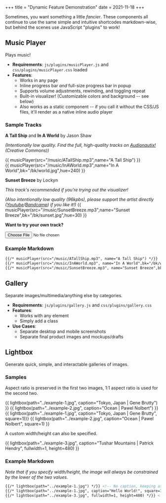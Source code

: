 +++
title = "Dynamic Feature Demonstration"
date = 2021-11-18
+++

Sometimes, you want something a little *fancier*. These components all continue to use the same simple and intuitive shortcodes markdown-wise, but behind the scenes use JavaScript "plugins" to work!

## Music Player
Plays music!
- **Requirements**: `js/plugins/musicPlayer.js` and `css/plugins/musicPlayer.css` loaded
- **Features**: 
  - Works in any page
  - Inline progress bar *and* full-size progress bar in popup
  - Supports volume adjustments, rewinding, and toggling repeat
  - Built-in visualizer! (Customizable colors and background -- see below)
  - Also works as a static component -- if you call it without the CSS/JS files, it'll render as a native inline audio player

### Sample Tracks

**A Tall Ship** and **In A World** by Jason Shaw

*(Intentionally low quality. Find the full, high-quality tracks on [Audionautix!](https://audionautix.com/) (Creative Commons))*

{{ musicPlayer(src="/music/ATallShip.mp3",name="A Tall Ship") }} 
<br/>
{{ musicPlayer(src="/music/InAWorld.mp3",name="In A World",bk="/bk/world.jpg",hue=240) }}

**Sunset Breeze** by Lockyn

*This track's recommended if you're trying out the visualizer!*

*(Also intentionally low quality (96kpbs), please support the artist directly ([Youtube](https://www.youtube.com/watch?v=du1ds6lD8vk)/[Bandcamp](https://lockyn.me/track/sunset-breeze-2)) if you like it!)*
{{ musicPlayer(src="/music/SunsetBreeze.mp3",name="Sunset Breeze",bk="/bk/sunset.jpg",hue=30) }}

**Want to try your own track?**

<input id='demo-mp-fileUpload' type='file' accept='audio/*'><br/>

<div id='demo-mp-playDiv' style='display: none'>
{{ musicPlayer(id="demo-mp-play",src="",name="Custom Track",bk="/bk/world.jpg",hue=240) }}
</div>

<script>
  document.getElementById('demo-mp-fileUpload').onchange = function() {
    var files = this.files;
    document.getElementById('demo-mp-playDiv').style.display = 'block';
    document.getElementById('demo-mp-play').dataset.src = URL.createObjectURL(files[0]);
  }; 
</script> 

### Example Markdown

```md
{{/* musicPlayer(src="/music/ATallShip.mp3", name="A Tall Ship") */}} 
{{/* musicPlayer(src="/music/InAWorld.mp3", name="In A World",bk="/bk/world.jpg", hue=240) */}} 
{{/* musicPlayer(src="/music/SunsetBreeze.mp3", name="Sunset Breeze",bk="/bk/sunset.jpg", hue=30) */}} 
```

## Gallery
Separate images/multimedia/anything else by categories. 
- **Requirements**: `js/plugins/gallery.js` and `css/plugins/gallery.css`
- **Features**: 
  - Works with any element
  - Simply add a class
- **Use Cases**: 
  - Separate desktop and mobile screenshots
  - Separate final product images and mockups/drafts

## Lightbox

Generate quick, simple, and interactable galleries of images.

<!-- {{ resize_image(path="@/portfolio/wofol/example-1.jpg", width=600, height=400, op="fill") }} -->

### Samples
Aspect ratio is preserved in the first two images, 1:1 aspect ratio is used for the second two.

{{ lightbox(path="../example-1.jpg", caption="Tokyo, Japan | Gene Brutty") }}
{{ lightbox(path="../example-2.jpg", caption="Ocean | Pawel Nolbert") }}
{{ lightbox(path="../example-1.jpg", caption="Tokyo, Japan | Gene Brutty", square=1)}}
{{ lightbox(path="../example-2.jpg", caption="Ocean | Pawel Nolbert", square=1) }}

A custom width/height can also be specified.

{{ lightbox(path="../example-3.jpg", caption="Tushar Mountains | Patrick Hendry", fullwidth=1, height=480) }}

### Example Markdown

*Note that if you specify width/height, the image will always be constrained by the lower of the two values.*

```md
{{/* lightbox(path="../example-1.jpg") */}} <!-- No caption, keeping aspect ratio -->
{{/* lightbox(path="../example-1.jpg", caption="Hello World!", square=1) */}} <!-- Caption + cropping to 1:1 -->
{{/* lightbox(path="../example-3.jpg", fullwidth=1, height=480) */}} <!-- Use "fullwidth=1" to specify 100% width -->
```

<!-- {{ gallery() }} -->